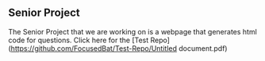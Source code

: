 ## Senior Project
The Senior Project that we are working on is a webpage that generates html code for questions.
Click here for the [Test Repo](https://github.com/FocusedBat/Test-Repo/Untitled document.pdf)
